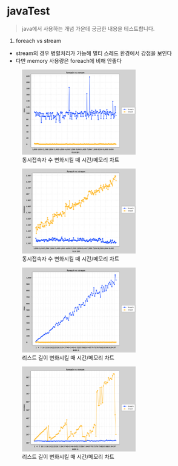 # javaTest

> java에서 사용하는 개념 가운데 궁금한 내용을 테스트합니다.

1. foreach vs stream
- stream의 경우 병렬처리가 가능해 멀티 스레드 환경에서 강점을 보인다
- 다만 memory 사용량은 foreach에 비해 안좋다
<div>
    <figure>
        <img width="300px" src="./chartImage/리스트 길이chart-time-1000-to-10000-with-50.0.png"/>
        <figcaption>동시접속자 수 변화시킬 때 시간/메모리 차트</figcaption>
    </figure>
    <figure>
        <img width="300px" src="./chartImage/리스트 길이chart-memory-1000-to-10000-with-50.0.png"/>
        <figcaption>동시접속자 수 변화시킬 때 시간/메모리 차트</figcaption>
    </figure>
    <figure>
        <img width="300px" src="./chartImage/동접자 수chart-time-1-to-100-with-1.0.png"/>
        <figcaption>리스트 길이 변화시킬 때 시간/메모리 차트</figcaption>
    </figure>
    <figure>
        <img width="300px" src="./chartImage/동접자 수chart-memory-1-to-100-with-1.0.png"/>
        <figcaption>리스트 길이 변화시킬 때 시간/메모리 차트</figcaption>
    </figure>
</div>

